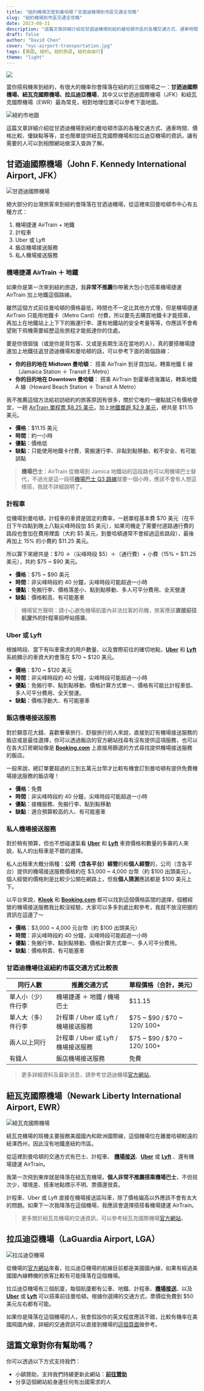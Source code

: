 ```yaml
---
title: "紐約機場怎麼到曼哈頓？甘迺迪機場到市區交通全攻略"
slug: "紐約機場到市區交通全攻略"
date: 2023-08-31
description: "這篇文章詳細介紹從甘迺迪機場到紐約曼哈頓市區的各種交通方式、通車時間、價格比較、優缺點等等，並也簡單提供紐瓦克國際機場和拉瓜迪亞機場的資訊，讓有需要的人可以到相關網站做深入查詢了解。"
draft: false
author: "David Chen"
cover: "nyc-airport-transportation.jpg"
tags: [美國, 紐約, 紐約旅遊, 紐約自由行]
theme: "light"
---
```


![](nyc-airport-transportation.jpg)

當你搭飛機來到紐約，有很大的機率你會降落在紐約的三個機場之一：**甘迺迪國際機場、紐瓦克國際機場、拉瓜迪亞機場**，其中又以甘迺迪國際機場（JFK）和紐瓦克國際機場（EWR）最為常見，相對地理位置可以參考下面地圖。

![紐約市地圖](new-york-city-map.webp)

這篇文章詳細介紹從甘迺迪機場到紐約曼哈頓市區的各種交通方式、通車時間、價格比較、優缺點等等，並也簡單提供紐瓦克國際機場和拉瓜迪亞機場的資訊，讓有需要的人可以到相關網站做深入查詢了解。

## 甘迺迪國際機場（John F. Kennedy International Airport, JFK）

![甘迺迪國際機場](jfk.jpeg)

絕大部分的台灣旅客來到紐約會降落在甘迺迪機場，從這裡來回曼哈頓市中心有五種方式：

1. 機場捷運 AirTrain + 地鐵
2. 計程車
3. Uber 或 Lyft
4. 飯店機場接送服務
5. 私人機場接送服務

### 機場捷運 AirTrain ＋ 地鐵

如果你是第一次來到紐約旅遊，我**非常不推薦**你帶著大包小包搭乘機場捷運 AirTrain 加上地鐵這個路線。

雖然這個方式前往曼哈頓的價格最低，時間也不一定比其他方式慢，但是機場捷運 AirTrain 只能用地鐵卡（Metro Card）付費，所以要先去購買地鐵卡才能搭乘，再加上在地鐵站上上下下的搬運行李、還有地鐵站的安全考量等等，你應該不會希望剛下飛機需要經歷這些旅程才能抵達你的住處。

要是你很倔強（或是你是背包客、又或是長期生活在當地的人），真的要搭機場捷運加上地鐵往返甘迺迪機場和曼哈頓的話，可以參考下面的兩個路線：

- **你的目的地在 Midtown 曼哈頓**：
搭乘 AirTrain 到牙買加站，轉乘地鐵 E 線（Jamaica Station ＋ Transit E Metro）
- **你的目的地在 Downtown 曼哈頓**：
搭乘 AirTrain 到霍華德海灘站，轉乘地鐵 A 線（Howard Beach Station ＋ Transit A Metro）

我不推薦這個方法給初訪紐約的旅客原因有很多，關於它唯的一優點就只有價格便宜，一趟 [AirTrain 單程票 $8.25 美元](https://www.jfkairport.com/to-from-airport/air-train)，加上[地鐵單趟 $2.9 美元](https://new.mta.info/fares)，總共是 $11.15 美元。

- **價格**：$11.15 美元
- **時間**：約一小時
- **優點**：價格低
- **缺點**：只能使用地鐵卡付費、需搬運行李、非點到點移動、較不安全、有可能誤點

> **機場巴士**：AirTrain 從機場到 Jamica 地鐵站的這段路也可以用機場巴士替代，不過光是這一段搭[機場巴士 Q3 路線](https://new.mta.info/document/6271)就要一個小時，應該不會有人想這樣搭，我就不詳細說明了。

### 計程車

從機場到曼哈頓，計程車的車資是固定的費率，一趟單程基本費 $70 美元（在平日下午四點到晚上八點尖峰時段加 $5 美元），如果司機走了需要付道路通行費的路段也會加在費用裡面（大約 $5 美元，到曼哈頓通常不會經過這些路段），最後再加上 15% 的小費約 $11.25 美元。

所以算下來總共是：$70 ＋（尖峰時段 $5）＋（通行費）+ 小費（15% = $11.25 美元），共約 $75 ~ $90 美元。

- **價格**：$75 ~ $90 美元
- **時間**：非尖峰時段約 40 分鐘，尖峰時段可能超過一小時
- **優點**：免搬行李、價格落差小、點到點移動、多人可平分費用、全天營運
- **缺點**：價格較高、有可能塞車

> 機場官方聲明：請小心避免機場航廈內非法拉客的司機，旅客應該**直接前往航廈外的計程車招呼站搭乘**。

### Uber 或 Lyft

根據時段、當下有叫車需求的用戶數量、以及實際前往的確切地點，[**Uber**](https://referrals.uber.com/refer?id=uf3rqv9dyawj
) 和 [**Lyft**](https://www.lyft.com/i/CHEN61210?utm_medium=p2pi_iacc
) 系統顯示的車資大約會落在 $70 ~ $120 美元。

- **價格**：$70 ~ $120 美元
- **時間**：非尖峰時段約 40 分鐘，尖峰時段可能超過一小時
- **優點**：免搬行李、點到點移動、價格計算方式單一、價格有可能比計程車低、多人可平分費用、全天營運。
- **缺點**：價格浮動大、有可能塞車

### 飯店機場接送服務

對於願意花大錢、喜歡奢華旅行、舒服旅行的人來說，直接到訂有機場接送服務的飯店或是最佳選擇，你可以透過飯店的官方網站找尋有沒有提供這項服務，也可以在各大訂房網站像是 [**Booking.com**](https://www.booking.com/index.html?aid=7956794) 上直接用篩選的方式尋找提供機場接送服務的飯店。

一般來說，總訂單要超過約三到五萬元台幣才比較有機會訂到曼哈頓有提供免費機場接送服務的飯店喔！

- **價格**：免費
- **時間**：非尖峰時段約 40 分鐘，尖峰時段可能超過一小時
- **優點**：接機服務、免搬行李、點到點移動
- **缺點**：適合預算較高的人、有可能塞車

<!--[[10 間紐約頂級飯店推薦](/d1-EoqX-RDG3Oo8Kr9tp_A)]-->

### 私人機場接送服務

對於稍有預算，但也不想碰運氣看 [**Uber**](https://referrals.uber.com/refer?id=uf3rqv9dyawj
) 和 [**Lyft**](https://www.lyft.com/i/CHEN61210?utm_medium=p2pi_iacc
)  車資價格和數量的多寡的人來說，私人的出租車是不錯的選擇。

私人出租車大概分兩種：**公司（含各平台）經營**的和**個人經營**的，公司（含各平台）提供的機場接送服務價格約在 $3,000 ~ 4,000 台幣（約 $100 出頭美元），個人經營的價格則是比較少公開在網路上，但我**個人猜測**應該都是 $100 美元上下。

以平台來說，[**Klook**](https://affiliate.klook.com/redirect?aid=41451&aff_adid=745177&k_site=https%3A%2F%2Fwww.klook.com%2Fzh-TW%2Factivity%2F86268-private-john-f-kennedy-international-airport-jfk-transfer-new-york%2F) 和 [**Booking.com**](https://www.booking.com/taxi/index.html?aid=7956794) 都可以找到這個價格區間的選擇，個體經營的機場接送服務我比較沒經驗，大家可以多多到處比較參考，我就不放沒把握的資訊在這邊了～

- **價格**：$3,000 ~ 4,000 元台幣（約 $100 出頭美元）
- **時間**：非尖峰時段約 40 分鐘，尖峰時段可能超過一小時
- **優點**：免搬行李、點到點移動、價格計算方式單一、多人可平分費用。
- **缺點**：價格稍貴、有可能塞車

### 甘迺迪機場往返紐約市區交通方式比較表

| 同行人數 | 推薦交通方式    | 單程價格（合計，美元）|
|-----------|-------------|------------|
| 單人小（少）件行李 | 機場捷運 ＋ 地鐵 / 機場巴士  | $11.15                          |
| 單人大（多）件行李 | 計程車 / Uber 或 Lyft / 機場接送服務 | $75 ~ $90 / $70 ~ $120 / ~$100+ |
| 兩人以上同行 | 計程車 / Uber 或 Lyft / 機場接送服務 | $75 ~ $90 / $70 ~ $120 / ~$100+ |
| 有錢人 | 飯店機場接送服務  | 免費  |

> 更多詳細資料及最新消息，請參考甘迺迪機場[官方網站](https://www.jfkairport.com/to-from-airport/public-transportation)。

## 紐瓦克國際機場（Newark Liberty International Airport, EWR）

![紐瓦克國際機場](ewr.jpeg)

紐瓦克機場的班機主要服務美國國內和歐洲國際線，這個機場位在離曼哈頓較遠的紐澤西州，因此沒有地鐵進紐約市區。

從這裡到曼哈頓的交通方式有巴士、計程車、 [**機場接送**](https://affiliate.klook.com/redirect?aid=41451&aff_adid=745264&k_site=https%3A%2F%2Fwww.klook.com%2Fzh-TW%2Factivity%2F86462-private-newark-liberty-international-airport-ewr-transfer-new-york%2F)、[**Uber**](https://referrals.uber.com/refer?id=uf3rqv9dyawj
) 或 [**Lyft**](https://www.lyft.com/i/CHEN61210?utm_medium=p2pi_iacc
)  、還有機場捷運 AirTrain。

我第一次飛到東岸就是降落在紐瓦克機場，**個人非常不推薦搭乘機場巴士**，不但班次少，環境差、搭車地點標示不明、票價還很貴。

計程車、Uber 或 Lyft 直接在機場接送區叫車，除了價格偏高以外應該不會有太大的問題。如果下一次我降落在這個機場，我應該會選擇搭搭看機場捷運 AirTrain。

> 更多關於紐瓦克機場的交通資訊，可以參考紐瓦克國際機場[官方網站](https://www.newarkairport.com/to-from-airport/public-transportation)。

## 拉瓜迪亞機場（LaGuardia Airport, LGA）

![拉瓜迪亞機場](lga.jpeg)

從機場的[官方網站](https://laguardiaairport.com/)來看，拉瓜迪亞機場的航線目前都是美國國內線，如果有經過美國國內線轉機的旅客比較有可能降落在這個機場。

拉瓜迪亞機場有三個航廈，每個航廈都有公車、地鐵、計程車、[**機場接送**](https://affiliate.klook.com/redirect?aid=41451&aff_adid=745263&k_site=https%3A%2F%2Fwww.klook.com%2Fzh-TW%2Factivity%2F86446-private-laguardia-airport-lga-transfer-new-york%2F)、以及 [**Uber**](https://referrals.uber.com/refer?id=uf3rqv9dyawj
) 或 [**Lyft**](https://www.lyft.com/i/CHEN61210?utm_medium=p2pi_iacc
)  可以搭乘前往曼哈頓。根據你選擇的交通方式，票價從免費到 $50 美元左右都有可能。

如果你是降落在這個機場的人，我會假設你的英文程度應該不錯，比較有機率在美國飛國內線，詳細的交通資訊可以直接到機場的[這個頁面](https://laguardiaairport.com/to-from-airport/public-transportation)做參考。

## 這篇文章對你有幫助嗎？

你可以透過以下方式支持我們：
- 小額贊助，支持我們持續更新此網站：[**前往贊助**](https://davidchen.bobaboba.me/)
- 分享這個網站給身邊任何有出國需求的人